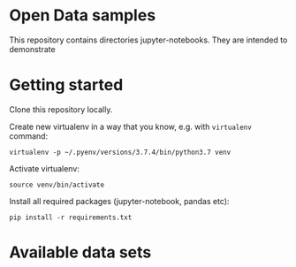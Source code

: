 # Open Data samples

This repository contains directories jupyter-notebooks.
They are intended to demonstrate 

# Getting started

Clone this repository locally.

Create new virtualenv in a way that you know, e.g. with `virtualenv` command:

`virtualenv -p ~/.pyenv/versions/3.7.4/bin/python3.7 venv`

Activate virtualenv:
 
`source venv/bin/activate`

Install all required packages (jupyter-notebook, pandas etc):

`pip install -r requirements.txt`

# Available data sets

